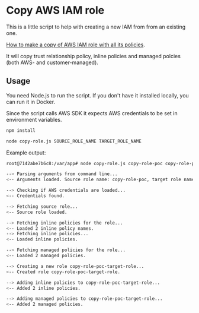 # Copy AWS IAM role

This is a little script to help with creating a new IAM from from an existing one.

[How to make a copy of AWS IAM role with all its policies](https://www.maxivanov.io/copy-aws-iam-role/).

It will copy trust relationship policy, inline policies and managed polcies (both AWS- and customer-managed).

## Usage

You need Node.js to run the script. If you don't have it installed locally, you can run it in Docker.

Since the script calls AWS SDK it expects AWS credentials to be set in environment variables.

```bash
npm install

node copy-role.js SOURCE_ROLE_NAME TARGET_ROLE_NAME
```

Example output:

```bash
root@7142abe7b6c8:/var/app# node copy-role.js copy-role-poc copy-role-poc-target-role

--> Parsing arguments from command line...
<-- Arguments loaded. Source role name: copy-role-poc, target role name: copy-role-poc-target-role

--> Checking if AWS credentials are loaded...
<-- Credentials found.

--> Fetching source role...
<-- Source role loaded.

--> Fetching inline policies for the role...
<-- Loaded 2 inline policy names.
--> Fetching inline policies...
<-- Loaded inline policies.

--> Fetching managed policies for the role...
<-- Loaded 2 managed policies.

--> Creating a new role copy-role-poc-target-role...
<-- Created role copy-role-poc-target-role.

--> Adding inline policies to copy-role-poc-target-role...
<-- Added 2 inline policies.

--> Adding managed policies to copy-role-poc-target-role...
<-- Added 2 managed policies.
```